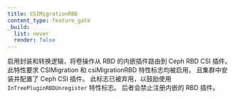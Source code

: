 ```yaml
---
title: CSIMigrationRBD
content_type: feature_gate
_build:
  list: never
  render: false
---
```

<!--
Enables shims and translation logic to route volume
operations from the RBD in-tree plugin to Ceph RBD CSI plugin. Requires
CSIMigration and csiMigrationRBD feature flags enabled and Ceph CSI plugin
installed and configured in the cluster. This flag has been deprecated in
favor of the `InTreePluginRBDUnregister` feature flag which prevents the registration of
in-tree RBD plugin.
-->
启用封装和转换逻辑，将卷操作从 RBD 的内嵌插件路由到 Ceph RBD CSI 插件。
此特性要求 CSIMigration 和 csiMigrationRBD 特性标志均被启用，
且集群中安装并配置了 Ceph CSI 插件。
此标志已被弃用，以鼓励使用 `InTreePluginRBDUnregister` 特性标志。
后者会禁止注册内嵌的 RBD 插件。
